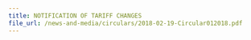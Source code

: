 ```yaml
---
title: NOTIFICATION OF TARIFF CHANGES
file_url: /news-and-media/circulars/2018-02-19-Circular012018.pdf
---
```


